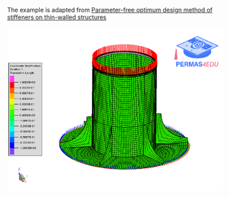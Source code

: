 The example is adapted from [Parameter-free optimum design method of stiffeners on thin-walled structures](https://doi.org/10.1007/s00158-013-0954-1)

![Coordinate modifications](coor_mod.gif "Mesh morphing of stiffeners")
